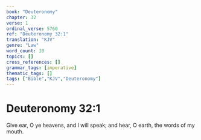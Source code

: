 ```yaml
---
book: "Deuteronomy"
chapter: 32
verse: 1
ordinal_verse: 5760
ref: "Deuteronomy 32:1"
translation: "KJV"
genre: "Law"
word_count: 18
topics: []
cross_references: []
grammar_tags: [imperative]
thematic_tags: []
tags: ["Bible","KJV","Deuteronomy"]
---
```


# Deuteronomy 32:1

Give ear, O ye heavens, and I will speak; and hear, O earth, the words of my mouth.
